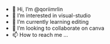 - 👋 Hi, I’m @qoriimrlin
- 👀 I’m interested in visual-studio
- 🌱 I’m currently learning editing
- 💞️ I’m looking to collaborate on canva
- 📫 How to reach me ...

<!---
qoriimrlin/qoriimrlin is a ✨ special ✨ repository because its `README.md` (this file) appears on your GitHub profile.
You can click the Preview link to take a look at your changes.
--->
